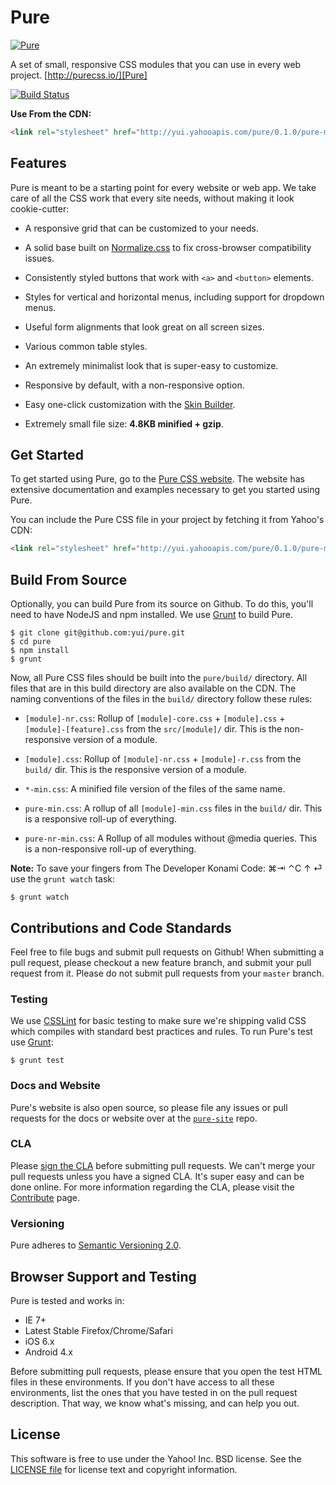 Pure
====

[![Pure](http://f.cl.ly/items/2y0M0E2Q3a2H0z1N1Y19/pure-banner.png)][Pure]

A set of small, responsive CSS modules that you can use in every web project.
[http://purecss.io/][Pure]

[![Build Status](https://travis-ci.org/yui/pure.png?branch=master)][Build Status]

**Use From the CDN:**

```html
<link rel="stylesheet" href="http://yui.yahooapis.com/pure/0.1.0/pure-min.css">
```


[Pure]: http://purecss.io/
[Build Status]: https://travis-ci.org/yui/pure


Features
--------

Pure is meant to be a starting point for every website or web app. We take care
of all the CSS work that every site needs, without making it look cookie-cutter:

* A responsive grid that can be customized to your needs.

* A solid base built on [Normalize.css][] to fix cross-browser compatibility
  issues.

* Consistently styled buttons that work with `<a>` and `<button>` elements.

* Styles for vertical and horizontal menus, including support for dropdown
  menus.

* Useful form alignments that look great on all screen sizes.

* Various common table styles.

* An extremely minimalist look that is super-easy to customize.

* Responsive by default, with a non-responsive option.

* Easy one-click customization with the [Skin Builder][].

* Extremely small file size: **4.8KB minified + gzip**.


[Normalize.css]: http://necolas.github.io/normalize.css/
[Skin Builder]: http://yui.github.io/skinbuilder/?mode=pure


Get Started
-----------

To get started using Pure, go to the [Pure CSS website][Pure]. The website has
extensive documentation and examples necessary to get you started using Pure.

You can include the Pure CSS file in your project by fetching it from Yahoo's
CDN:

```html
<link rel="stylesheet" href="http://yui.yahooapis.com/pure/0.1.0/pure-min.css">
```


Build From Source
-----------------

Optionally, you can build Pure from its source on Github. To do this, you'll
need to have NodeJS and npm installed. We use [Grunt][] to build Pure.

```shell
$ git clone git@github.com:yui/pure.git
$ cd pure
$ npm install
$ grunt
```

Now, all Pure CSS files should be built into the `pure/build/` directory. All
files that are in this build directory are also available on the CDN. The naming
conventions of the files in the `build/` directory follow these rules:

* `[module]-nr.css`: Rollup of `[module]-core.css` + `[module].css` +
  `[module]-[feature].css` from the `src/[module]/` dir. This is the
  non-responsive version of a module.

* `[module].css`: Rollup of `[module]-nr.css` + `[module]-r.css` from the
  `build/` dir. This is the responsive version of a module.

* `*-min.css`: A minified file version of the files of the same name.

* `pure-min.css`: A rollup of all `[module]-min.css` files in the `build/` dir.
  This is a responsive roll-up of everything.

* `pure-nr-min.css`: A Rollup of all modules without @media queries. This is a
  non-responsive roll-up of everything.

**Note:** To save your fingers from The Developer Konami Code: ⌘⇥ ⌃C ↑ ⏎ use
the `grunt watch` task:

```shell
$ grunt watch
```


[Grunt]: http://gruntjs.com/


Contributions and Code Standards
--------------------------------

Feel free to file bugs and submit pull requests on Github! When submitting a
pull request, please checkout a new feature branch, and submit your pull request
from it. Please do not submit pull requests from your `master` branch.

### Testing

We use [CSSLint][] for basic testing to make sure we're shipping valid CSS which
compiles with standard best practices and rules. To run Pure's test use
[Grunt][]:

```shell
$ grunt test
```

### Docs and Website

Pure's website is also open source, so please file any issues or pull requests
for the docs or website over at the [`pure-site`][pure-site] repo.

### CLA

Please [sign the CLA][] before submitting pull requests. We can't merge your
pull requests unless you have a signed CLA. It's super easy and can be done
online. For more information regarding the CLA, please visit the
[Contribute][] page.

### Versioning

Pure adheres to [Semantic Versioning 2.0](http://semver.org/).


[CSSLint]: https://github.com/stubbornella/csslint
[pure-site]: https://github.com/yui/pure-site
[sign the CLA]: https://secure.echosign.com/public/hostedForm?formid=A9PFU5T58653A
[Contribute]: http://yuilibrary.com/contribute/cla/


Browser Support and Testing
---------------------------

Pure is tested and works in:

* IE 7+
* Latest Stable Firefox/Chrome/Safari
* iOS 6.x
* Android 4.x

Before submitting pull requests, please ensure that you open the test HTML files
in these environments. If you don't have access to all these environments, list
the ones that you have tested in on the pull request description. That way, we
know what's missing, and can help you out.


License
-------

This software is free to use under the Yahoo! Inc. BSD license.
See the [LICENSE file][] for license text and copyright information.

[LICENSE file]: https://github.com/yui/pure/blob/master/LICENSE.md
